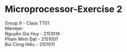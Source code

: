 # Microprocessor-Exercise 2
Group 9 - Class TT01  <br />
Member: <br />
Nguyễn Gia Huy - 2151016 <br />
Phạm Minh Đạt - 2151007 <br />
Bùi Công Hiếu - 2151011
